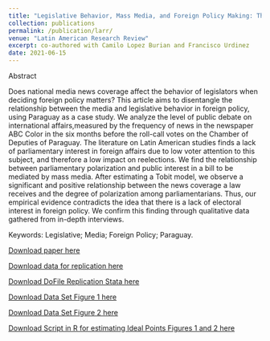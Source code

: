 ```yaml
---
title: "Legislative Behavior, Mass Media, and Foreign Policy Making: The Case of Paraguay"
collection: publications
permalink: /publication/larr/
venue: "Latin American Research Review"
excerpt: co-authored with Camilo Lopez Burian and Francisco Urdinez
date: 2021-06-15
---
```


Abstract

Does national media news coverage affect the behavior of legislators when deciding foreign policy matters? This article aims to disentangle the relationship between the media and legislative behavior in foreign policy, using Paraguay as a case study. We analyze the level of public debate on international affairs,measured by the frequency of news in the newspaper ABC Color in the six months before the roll-call votes on the Chamber of Deputies of Paraguay. The literature on Latin American studies finds a lack of parliamentary interest in foreign affairs due to low voter attention to this subject, and therefore a low impact on reelections. We find the relationship between parliamentary polarization and public interest in a bill to be mediated by mass media. After estimating a Tobit model, we observe a significant and positive relationship between the news coverage a law receives and the degree of polarization among parliamentarians. Thus, our empirical evidence contradicts the idea that there is a lack of electoral interest in foreign policy. We confirm this finding through qualitative data gathered from in-depth interviews.

Keywords: Legislative; Media; Foreign Policy; Paraguay. 


[Download paper here](https://www.cambridge.org/core/services/aop-cambridge-core/content/view/B41788528FB2077BBDAD918771DDA7E1/S0023879100006786a.pdf/legislative-behavior-mass-media-and-foreign-policy-making-the-case-of-paraguay.pdf)

[Download data for replication here](https://doi.org/10.25222/larr.592.s1)

[Download DoFile Replication Stata here](https://doi.org/10.25222/larr.592.s2)

[Download Data Set Figure 1 here](https://doi.org/10.25222/larr.592.s3)

[Download Data Set Figure 2 here](https://doi.org/10.25222/larr.592.s4)

[Download Script in R for estimating Ideal Points Figures 1 and 2 here](https://doi.org/10.25222/larr.592.s5)
